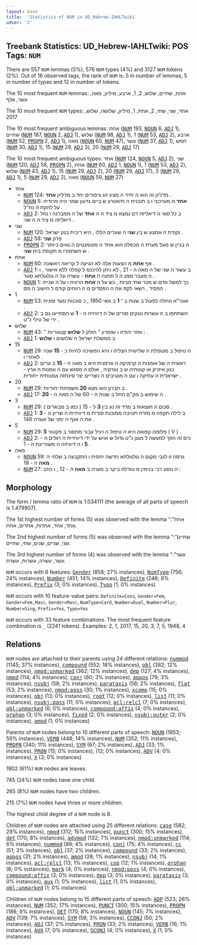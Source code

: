```yaml
---
layout: base
title:  'Statistics of NUM in UD_Hebrew-IAHLTwiki'
udver: '2'
---
```


## Treebank Statistics: UD_Hebrew-IAHLTwiki: POS Tags: `NUM`

There are 557 `NUM` lemmas (5%), 576 `NUM` types (4%) and 3127 `NUM` tokens (2%).
Out of 16 observed tags, the rank of `NUM` is: 5 in number of lemmas, 5 in number of types and 12 in number of tokens.

The 10 most frequent `NUM` lemmas: אחת, שתיים, שלוש, 2, 1, ארבע, מיליון, מאה, עשר, אלף

The 10 most frequent `NUM` types:  אחד, שני, שתי, 2, אחת, 1, מיליון, שלושה, שלוש, 2017

The 10 most frequent ambiguous lemmas: אחת (<tt><a href="he_iahltwiki-pos-NUM.html">NUM</a></tt> 193, <tt><a href="he_iahltwiki-pos-NOUN.html">NOUN</a></tt> 6, <tt><a href="he_iahltwiki-pos-ADJ.html">ADJ</a></tt> 1), שתיים (<tt><a href="he_iahltwiki-pos-NUM.html">NUM</a></tt> 187, <tt><a href="he_iahltwiki-pos-NOUN.html">NOUN</a></tt> 2, <tt><a href="he_iahltwiki-pos-ADJ.html">ADJ</a></tt> 1), שלוש (<tt><a href="he_iahltwiki-pos-NUM.html">NUM</a></tt> 98, <tt><a href="he_iahltwiki-pos-ADJ.html">ADJ</a></tt> 1), 1 (<tt><a href="he_iahltwiki-pos-NUM.html">NUM</a></tt> 53, <tt><a href="he_iahltwiki-pos-ADJ.html">ADJ</a></tt> 2), ארבע (<tt><a href="he_iahltwiki-pos-NUM.html">NUM</a></tt> 52, <tt><a href="he_iahltwiki-pos-PROPN.html">PROPN</a></tt> 2, <tt><a href="he_iahltwiki-pos-ADJ.html">ADJ</a></tt> 1), מאה (<tt><a href="he_iahltwiki-pos-NOUN.html">NOUN</a></tt> 60, <tt><a href="he_iahltwiki-pos-NUM.html">NUM</a></tt> 47), עשר (<tt><a href="he_iahltwiki-pos-NUM.html">NUM</a></tt> 37, <tt><a href="he_iahltwiki-pos-ADJ.html">ADJ</a></tt> 1), חמש (<tt><a href="he_iahltwiki-pos-NUM.html">NUM</a></tt> 30, <tt><a href="he_iahltwiki-pos-ADJ.html">ADJ</a></tt> 1), 15 (<tt><a href="he_iahltwiki-pos-NUM.html">NUM</a></tt> 29, <tt><a href="he_iahltwiki-pos-ADJ.html">ADJ</a></tt> 3), 20 (<tt><a href="he_iahltwiki-pos-NUM.html">NUM</a></tt> 29, <tt><a href="he_iahltwiki-pos-ADJ.html">ADJ</a></tt> 17)

The 10 most frequent ambiguous types:  אחד (<tt><a href="he_iahltwiki-pos-NUM.html">NUM</a></tt> 124, <tt><a href="he_iahltwiki-pos-NOUN.html">NOUN</a></tt> 5, <tt><a href="he_iahltwiki-pos-ADJ.html">ADJ</a></tt> 2), שני (<tt><a href="he_iahltwiki-pos-NUM.html">NUM</a></tt> 120, <tt><a href="he_iahltwiki-pos-ADJ.html">ADJ</a></tt> 58, <tt><a href="he_iahltwiki-pos-PROPN.html">PROPN</a></tt> 2), אחת (<tt><a href="he_iahltwiki-pos-NUM.html">NUM</a></tt> 60, <tt><a href="he_iahltwiki-pos-ADJ.html">ADJ</a></tt> 1, <tt><a href="he_iahltwiki-pos-NOUN.html">NOUN</a></tt> 1), 1 (<tt><a href="he_iahltwiki-pos-NUM.html">NUM</a></tt> 53, <tt><a href="he_iahltwiki-pos-ADJ.html">ADJ</a></tt> 2), שלוש (<tt><a href="he_iahltwiki-pos-NUM.html">NUM</a></tt> 43, <tt><a href="he_iahltwiki-pos-ADJ.html">ADJ</a></tt> 1), 15 (<tt><a href="he_iahltwiki-pos-NUM.html">NUM</a></tt> 29, <tt><a href="he_iahltwiki-pos-ADJ.html">ADJ</a></tt> 2), 20 (<tt><a href="he_iahltwiki-pos-NUM.html">NUM</a></tt> 29, <tt><a href="he_iahltwiki-pos-ADJ.html">ADJ</a></tt> 17), 3 (<tt><a href="he_iahltwiki-pos-NUM.html">NUM</a></tt> 29, <tt><a href="he_iahltwiki-pos-ADJ.html">ADJ</a></tt> 1), 5 (<tt><a href="he_iahltwiki-pos-NUM.html">NUM</a></tt> 29, <tt><a href="he_iahltwiki-pos-ADJ.html">ADJ</a></tt> 2), מאה (<tt><a href="he_iahltwiki-pos-NOUN.html">NOUN</a></tt> 59, <tt><a href="he_iahltwiki-pos-NUM.html">NUM</a></tt> 27)


* אחד
  * <tt><a href="he_iahltwiki-pos-NUM.html">NUM</a></tt> 124: מדליון זה הוא ה יחיד ה מציג זוג ציפורים יחד ב מדליון <b>אחד</b> .
  * <tt><a href="he_iahltwiki-pos-NOUN.html">NOUN</a></tt> 5: <b>אחד</b> מ מערכוני ו ב תוכנית ה תיאטרון ש ביים גדעון שמר היה פרודיה על להקת ה נח"ל .
  * <tt><a href="he_iahltwiki-pos-ADJ.html">ADJ</a></tt> 2: ב כל סוגי ה דיאליזה דם נמצא מ ציד ה ה <b>אחד</b> של ה ממברנה ו נוזל דיאליזה מ ציד ה ה שני .
* שני
  * <tt><a href="he_iahltwiki-pos-NUM.html">NUM</a></tt> 120: נקודת ה אמצע ש בין <b>שני</b> ה שערים הללו , היא ריבית בנק ישראל .
  * <tt><a href="he_iahltwiki-pos-ADJ.html">ADJ</a></tt> 58: פרק <b>שני</b>
  * <tt><a href="he_iahltwiki-pos-PROPN.html">PROPN</a></tt> 2: ה בניין ש מעל מערת ה מכפלה הוא אחד ה מונומנטים ה נאים ביותר ש השתמרו מ תקופת בית <b>שני</b> .
* אחת
  * <tt><a href="he_iahltwiki-pos-NUM.html">NUM</a></tt> 60: אף <b>אחת</b> מ הצעות אלה לא הגיעה ל קריאה ראשונה .
  * <tt><a href="he_iahltwiki-pos-ADJ.html">ADJ</a></tt> 1: ב עשור ה שני של ה מאה ה - 21 , לא ניתן להיכנס ל קפלה ללא אישור , ו ה מעבר ממנ ה ל תחנה ה <b>אחת</b> - עשרה על ה גולגולתא סגור .
  * <tt><a href="he_iahltwiki-pos-NOUN.html">NOUN</a></tt> 1: כך למשל אדם ש מכר שתי מניות , כש על ה <b>אחת</b> הרוויח ו על ה שנייה הפסיד , רשאי לקזז את ה הפסדים מ ה רווחים קודם ל חישוב ה מס .
* 1
  * <tt><a href="he_iahltwiki-pos-NUM.html">NUM</a></tt> 53: אונר"א החלה לפעול ב שטח ב ־ <b>1</b> ב מאי 1950 , כ סוכנות סעד זמנית .
  * <tt><a href="he_iahltwiki-pos-ADJ.html">ADJ</a></tt> 2: השתתפו ב ה עשרות טנקים סורים של ה דיוויזיה ה - <b>1</b> ש הסתייעו גם ב ירי של טילי נ"ט .
* שלוש
  * <tt><a href="he_iahltwiki-pos-NUM.html">NUM</a></tt> 43: " אזור יהודה ו שומרון " חולק ל <b>שלוש</b> קטגוריות : .
  * <tt><a href="he_iahltwiki-pos-ADJ.html">ADJ</a></tt> 1: ב ממשלת ישראל ה שלושים ו <b>שלוש</b>
* 15
  * <tt><a href="he_iahltwiki-pos-NUM.html">NUM</a></tt> 29: ה טיפול ב מטופלת ה שלישית הצליח ו היא המשיכה לחיות כ - <b>15</b> שנה לאחרי ו .
  * <tt><a href="he_iahltwiki-pos-ADJ.html">ADJ</a></tt> 2: ראשית ה של אומנות ה קרמיקה ה ארמנית היא ב מאה ה - <b>15</b> ב ערים כגון איזניק או קוטחיה ש ב טורקיה , אולם ה מפגש עם ה אמנות ה ארץ - ישראלית ה עתיקה ו עם ה מוטיבים ה נוצריים יצר סינתזה אמנותית ייחודית .
* 20
  * <tt><a href="he_iahltwiki-pos-NUM.html">NUM</a></tt> 29: ב חברון הוא מצא <b>20</b> משפחות יהודיות .
  * <tt><a href="he_iahltwiki-pos-ADJ.html">ADJ</a></tt> 17: ה שימוש ב מק"ם החל ב שנות ה - 60 של ה מאה ה - <b>20</b> .
* 3
  * <tt><a href="he_iahltwiki-pos-NUM.html">NUM</a></tt> 29: סכום ה תוצאות ב מדד זה נע בין <b>3</b> ל - 15 ( כמו ב מבוגרים ) .
  * <tt><a href="he_iahltwiki-pos-ADJ.html">ADJ</a></tt> 1: ב לילה תקפה מ מזרח חטיבה ממוכנת סורית מ דיוויזיית ה שריון ה - <b>3</b> את ה אגף ה ימני של אוגדה 146 .
* 5
  * <tt><a href="he_iahltwiki-pos-NUM.html">NUM</a></tt> 29: פלזמה קפואה היא ה טיפול ה רגיל עבור מחסור ב פקטור <b>5</b> ( V ) .
  * <tt><a href="he_iahltwiki-pos-ADJ.html">ADJ</a></tt> 2: כיס זה הפך למעשה ל מגנן נ"ט גדול ש אויש על ידי דיוויזיית ה רגלים ה - <b>5</b> ו ה דיוויזיה ה משוריינת ה - 1 .
* מאה
  * <tt><a href="he_iahltwiki-pos-NOUN.html">NOUN</a></tt> 59: גרסה זו לגבי מקום ה גולגולתא חדשה יחסית ו התקבעה ב שלהי ה <b>מאה</b> ה - 19 .
  * <tt><a href="he_iahltwiki-pos-NUM.html">NUM</a></tt> 27: ה נוסע רבי בנימין מ טודלה ביקר ב מערה ב <b>מאה</b> ה - 12 , ו כתב :

## Morphology

The form / lemma ratio of `NUM` is 1.034111 (the average of all parts of speech is 1.479807).

The 1st highest number of forms (5) was observed with the lemma “אחת”: אַחַד, אחד, אחדות, אחדים, אחת.

The 2nd highest number of forms (5) was observed with the lemma “שתיים”: שני, שניים, שנים, שתי, שתיים.

The 3rd highest number of forms (4) was observed with the lemma “עשר”: עשר, עשרה, עשרות, עשרת.

`NUM` occurs with 6 features: <tt><a href="he_iahltwiki-feat-Gender.html">Gender</a></tt> (858; 27% instances), <tt><a href="he_iahltwiki-feat-NumType.html">NumType</a></tt> (756; 24% instances), <tt><a href="he_iahltwiki-feat-Number.html">Number</a></tt> (451; 14% instances), <tt><a href="he_iahltwiki-feat-Definite.html">Definite</a></tt> (246; 8% instances), <tt><a href="he_iahltwiki-feat-Prefix.html">Prefix</a></tt> (3; 0% instances), <tt><a href="he_iahltwiki-feat-Typo.html">Typo</a></tt> (1; 0% instances)

`NUM` occurs with 10 feature-value pairs: `Definite=Cons`, `Gender=Fem`, `Gender=Fem,Masc`, `Gender=Masc`, `NumType=Card`, `Number=Dual`, `Number=Plur`, `Number=Sing`, `Prefix=Yes`, `Typo=Yes`

`NUM` occurs with 33 feature combinations.
The most frequent feature combination is `_` (2241 tokens).
Examples: 2, 1, 2017, 15, 20, 3, 7, 5, 1948, 4


## Relations

`NUM` nodes are attached to their parents using 24 different relations: <tt><a href="he_iahltwiki-dep-nummod.html">nummod</a></tt> (1145; 37% instances), <tt><a href="he_iahltwiki-dep-compound.html">compound</a></tt> (552; 18% instances), <tt><a href="he_iahltwiki-dep-obl.html">obl</a></tt> (382; 12% instances), <tt><a href="he_iahltwiki-dep-nmod-unmarked.html">nmod:unmarked</a></tt> (362; 12% instances), <tt><a href="he_iahltwiki-dep-dep.html">dep</a></tt> (127; 4% instances), <tt><a href="he_iahltwiki-dep-nmod.html">nmod</a></tt> (114; 4% instances), <tt><a href="he_iahltwiki-dep-conj.html">conj</a></tt> (80; 3% instances), <tt><a href="he_iahltwiki-dep-appos.html">appos</a></tt> (79; 3% instances), <tt><a href="he_iahltwiki-dep-nsubj.html">nsubj</a></tt> (58; 2% instances), <tt><a href="he_iahltwiki-dep-parataxis.html">parataxis</a></tt> (58; 2% instances), <tt><a href="he_iahltwiki-dep-flat.html">flat</a></tt> (53; 2% instances), <tt><a href="he_iahltwiki-dep-nmod-poss.html">nmod:poss</a></tt> (30; 1% instances), <tt><a href="he_iahltwiki-dep-xcomp.html">xcomp</a></tt> (15; 0% instances), <tt><a href="he_iahltwiki-dep-obj.html">obj</a></tt> (13; 0% instances), <tt><a href="he_iahltwiki-dep-root.html">root</a></tt> (12; 0% instances), <tt><a href="he_iahltwiki-dep-list.html">list</a></tt> (11; 0% instances), <tt><a href="he_iahltwiki-dep-nsubj-pass.html">nsubj:pass</a></tt> (11; 0% instances), <tt><a href="he_iahltwiki-dep-acl-relcl.html">acl:relcl</a></tt> (7; 0% instances), <tt><a href="he_iahltwiki-dep-obl-unmarked.html">obl:unmarked</a></tt> (6; 0% instances), <tt><a href="he_iahltwiki-dep-compound-affix.html">compound:affix</a></tt> (4; 0% instances), <tt><a href="he_iahltwiki-dep-orphan.html">orphan</a></tt> (3; 0% instances), <tt><a href="he_iahltwiki-dep-fixed.html">fixed</a></tt> (2; 0% instances), <tt><a href="he_iahltwiki-dep-nsubj-outer.html">nsubj:outer</a></tt> (2; 0% instances), <tt><a href="he_iahltwiki-dep-amod.html">amod</a></tt> (1; 0% instances)

Parents of `NUM` nodes belong to 10 different parts of speech: <tt><a href="he_iahltwiki-pos-NOUN.html">NOUN</a></tt> (1853; 59% instances), <tt><a href="he_iahltwiki-pos-VERB.html">VERB</a></tt> (448; 14% instances), <tt><a href="he_iahltwiki-pos-NUM.html">NUM</a></tt> (352; 11% instances), <tt><a href="he_iahltwiki-pos-PROPN.html">PROPN</a></tt> (340; 11% instances), <tt><a href="he_iahltwiki-pos-SYM.html">SYM</a></tt> (67; 2% instances), <tt><a href="he_iahltwiki-pos-ADJ.html">ADJ</a></tt> (33; 1% instances), <tt><a href="he_iahltwiki-pos-PRON.html">PRON</a></tt> (15; 0% instances),  (12; 0% instances), <tt><a href="he_iahltwiki-pos-ADV.html">ADV</a></tt> (4; 0% instances), <tt><a href="he_iahltwiki-pos-X.html">X</a></tt> (3; 0% instances)

1902 (61%) `NUM` nodes are leaves.

745 (24%) `NUM` nodes have one child.

265 (8%) `NUM` nodes have two children.

215 (7%) `NUM` nodes have three or more children.

The highest child degree of a `NUM` node is 8.

Children of `NUM` nodes are attached using 25 different relations: <tt><a href="he_iahltwiki-dep-case.html">case</a></tt> (582; 29% instances), <tt><a href="he_iahltwiki-dep-nmod.html">nmod</a></tt> (312; 15% instances), <tt><a href="he_iahltwiki-dep-punct.html">punct</a></tt> (300; 15% instances), <tt><a href="he_iahltwiki-dep-det.html">det</a></tt> (170; 8% instances), <tt><a href="he_iahltwiki-dep-advmod.html">advmod</a></tt> (132; 7% instances), <tt><a href="he_iahltwiki-dep-nmod-unmarked.html">nmod:unmarked</a></tt> (114; 6% instances), <tt><a href="he_iahltwiki-dep-nummod.html">nummod</a></tt> (89; 4% instances), <tt><a href="he_iahltwiki-dep-conj.html">conj</a></tt> (75; 4% instances), <tt><a href="he_iahltwiki-dep-cc.html">cc</a></tt> (51; 3% instances), <tt><a href="he_iahltwiki-dep-obl.html">obl</a></tt> (37; 2% instances), <tt><a href="he_iahltwiki-dep-compound.html">compound</a></tt> (33; 2% instances), <tt><a href="he_iahltwiki-dep-appos.html">appos</a></tt> (31; 2% instances), <tt><a href="he_iahltwiki-dep-amod.html">amod</a></tt> (28; 1% instances), <tt><a href="he_iahltwiki-dep-nsubj.html">nsubj</a></tt> (14; 1% instances), <tt><a href="he_iahltwiki-dep-acl-relcl.html">acl:relcl</a></tt> (13; 1% instances), <tt><a href="he_iahltwiki-dep-cop.html">cop</a></tt> (12; 1% instances), <tt><a href="he_iahltwiki-dep-orphan.html">orphan</a></tt> (8; 0% instances), <tt><a href="he_iahltwiki-dep-mark.html">mark</a></tt> (4; 0% instances), <tt><a href="he_iahltwiki-dep-nmod-poss.html">nmod:poss</a></tt> (4; 0% instances), <tt><a href="he_iahltwiki-dep-compound-affix.html">compound:affix</a></tt> (3; 0% instances), <tt><a href="he_iahltwiki-dep-dep.html">dep</a></tt> (3; 0% instances), <tt><a href="he_iahltwiki-dep-parataxis.html">parataxis</a></tt> (3; 0% instances), <tt><a href="he_iahltwiki-dep-aux.html">aux</a></tt> (1; 0% instances), <tt><a href="he_iahltwiki-dep-list.html">list</a></tt> (1; 0% instances), <tt><a href="he_iahltwiki-dep-obl-unmarked.html">obl:unmarked</a></tt> (1; 0% instances)

Children of `NUM` nodes belong to 15 different parts of speech: <tt><a href="he_iahltwiki-pos-ADP.html">ADP</a></tt> (523; 26% instances), <tt><a href="he_iahltwiki-pos-NUM.html">NUM</a></tt> (352; 17% instances), <tt><a href="he_iahltwiki-pos-PUNCT.html">PUNCT</a></tt> (300; 15% instances), <tt><a href="he_iahltwiki-pos-PROPN.html">PROPN</a></tt> (186; 9% instances), <tt><a href="he_iahltwiki-pos-DET.html">DET</a></tt> (170; 8% instances), <tt><a href="he_iahltwiki-pos-NOUN.html">NOUN</a></tt> (145; 7% instances), <tt><a href="he_iahltwiki-pos-ADV.html">ADV</a></tt> (139; 7% instances), <tt><a href="he_iahltwiki-pos-SYM.html">SYM</a></tt> (58; 3% instances), <tt><a href="he_iahltwiki-pos-CCONJ.html">CCONJ</a></tt> (50; 2% instances), <tt><a href="he_iahltwiki-pos-ADJ.html">ADJ</a></tt> (37; 2% instances), <tt><a href="he_iahltwiki-pos-PRON.html">PRON</a></tt> (33; 2% instances), <tt><a href="he_iahltwiki-pos-VERB.html">VERB</a></tt> (16; 1% instances), <tt><a href="he_iahltwiki-pos-AUX.html">AUX</a></tt> (7; 0% instances), <tt><a href="he_iahltwiki-pos-SCONJ.html">SCONJ</a></tt> (4; 0% instances), <tt><a href="he_iahltwiki-pos-X.html">X</a></tt> (1; 0% instances)

